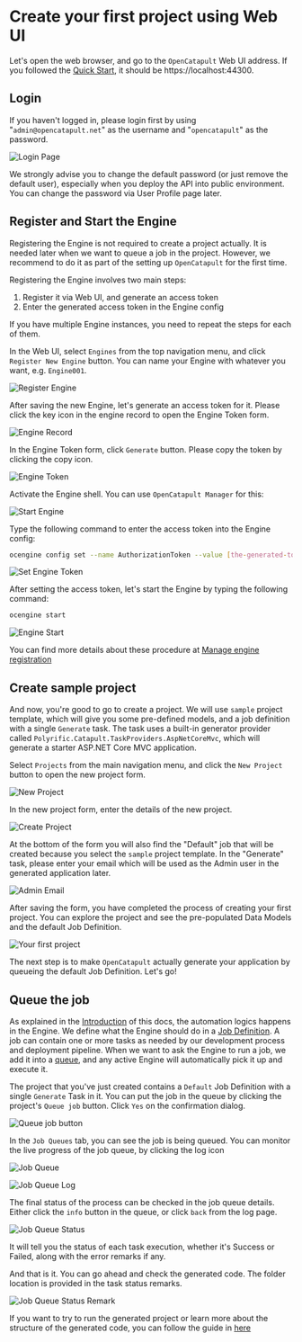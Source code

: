# Create your first project using Web UI

Let's open the web browser, and go to the `OpenCatapult` Web UI address. If you followed the [Quick Start](../home/start.md), it should be https://localhost:44300.

## Login

If you haven't logged in, please login first by using "`admin@opencatapult.net`" as the username and "`opencatapult`" as the password.

![Login Page](../img/login.JPG)

We strongly advise you to change the default password (or just remove the default user), especially when you deploy the API into public environment. You can change the password via User Profile page later.

## Register and Start the Engine

Registering the Engine is not required to create a project actually. It is needed later when we want to queue a job in the project. However, we recommend to do it as part of the setting up `OpenCatapult` for the first time.

Registering the Engine involves two main steps:

1. Register it via Web UI, and generate an access token
2. Enter the generated access token in the Engine config

If you have multiple Engine instances, you need to repeat the steps for each of them.

In the Web UI, select `Engines` from the top navigation menu, and click `Register New Engine` button. You can name your Engine with whatever you want, e.g. `Engine001`.

![Register Engine](../img/engine-ui.JPG)

After saving the new Engine, let's generate an access token for it. Please click the key icon in the engine record to open the Engine Token form.

![Engine Record](../img/engine-record.jpg)

In the Engine Token form, click `Generate` button. Please copy the token by clicking the copy icon.

![Engine Token](../img/engine-token-ui.JPG)

Activate the Engine shell. You can use `OpenCatapult Manager` for this:

![Start Engine](../img/ocmanager_startengine.png)

Type the following command to enter the access token into the Engine config:

```sh
ocengine config set --name AuthorizationToken --value [the-generated-token]
```

![Set Engine Token](../img/engine-config-token.jpg)

After setting the access token, let's start the Engine by typing the following command:

```sh
ocengine start
```

![Engine Start](../img/engine-start.jpg)

You can find more details about these procedure at [Manage engine registration](../user-guides/engine-registration.md)

## Create sample project

And now, you're good to go to create a project. We will use `sample` project template, which will give you some pre-defined models, and a job definition with a single `Generate` task. The task uses a built-in generator provider called `Polyrific.Catapult.TaskProviders.AspNetCoreMvc`, which will generate a starter ASP.NET Core MVC application.

Select `Projects` from the main navigation menu, and click the `New Project` button to open the new project form.

![New Project](../img/new-project-button.jpg)

In the new project form, enter the details of the new project.

![Create Project](../img/create-project-ui.JPG)

At the bottom of the form you will also find the "Default" job that will be created because you select the `sample` project template. In the "Generate" task, please enter your email which will be used as the Admin user in the generated application later.

![Admin Email](../img/admin-email.jpg)

After saving the form, you have completed the process of creating your first project. You can explore the project and see the pre-populated Data Models and the default Job Definition.

![Your first project](../img/first-project.jpg)

The next step is to make `OpenCatapult` actually generate your application by queueing the default Job Definition. Let's go!

## Queue the job

As explained in the [Introduction](./intro.md#the-circle-of-magic) of this docs, the automation logics happens in the Engine. We define what the Engine should do in a [Job Definition](../user-guides/job-definitions.md). A job can contain one or more tasks as needed by our development process and deployment pipeline. When we want to ask the Engine to run a job, we add it into a [queue](../user-guides/job-queues.md), and any active Engine will automatically pick it up and execute it.

The project that you've just created contains a `Default` Job Definition with a single `Generate` Task in it. You can put the job in the queue by clicking the project's `Queue job` button. Click `Yes` on the confirmation dialog.

![Queue job button](../img/queue-job-button.jpg)

In the `Job Queues` tab, you can see the job is being queued. You can monitor the live progress of the job queue, by clicking the log icon

![Job Queue](../img/job-queue-ui.JPG)

![Job Queue Log](../img/job-queue-log-ui.JPG)

The final status of the process can be checked in the job queue details. Either click the `info` button in the queue, or click `back` from the log page.


![Job Queue Status](../img/job-queue-status-ui.JPG)


It will tell you the status of each task execution, whether it's Success or Failed, along with the error remarks if any.

And that is it. You can go ahead and check the generated code. The folder location is provided in the task status remarks.

![Job Queue Status Remark](../img/job-queue-status-ui-remark.JPG)

If you want to try to run the generated project or learn more about the structure of the generated code, you can follow the guide in [here](../task-providers/generator-provider.md#running-the-generated-code)